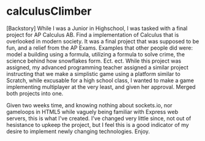 # calculusClimber

[Backstory] 
While I was a Junior in Highschool, I was tasked with a final project for AP Calculus AB. Find a implementation of Calculus that is overlooked in modern society. It was a final project that was supposed to be fun, and a relief from the AP Exams. Examples that other people did were: model a building using a formula, utilizing a formula to solve crime, the science behind how snowflakes form. Ect. ect. While this project was assigned, my advanced programming teacher assigned a similar project instructing that we make a simplistic game using a platform similar to Scratch, while excusable for a high school class, I wanted to make a game implementing multiplayer at the very least, and given her approval. Merged both projects into one.

Given two weeks time, and knowing nothing about sockets.io, nor gameloops in HTML5 while vaguely being familiar with Express web servers, this is what I've created. I've changed very little since, not out of hesistance to upkeep the project, but I feel this is a good indicator of my desire to implement newly changing technologies. Enjoy. 
